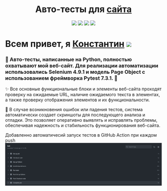 <!-- Заголовок -->
<h1 align="center">
  <br>
   Авто-тесты для <a href="https://www.gilmanov.net/" target="_blank">сайта</a> 
  <br>
</h1>
<!-- Описание -->
<p align="center">
  <a href="https://github.com/blackcater/blackcater/raw/main/images/Hi.gif" target="_blank">

  </a>
</p>
<!-- Иконки -->
<p align="center">
  <img src="https://img.shields.io/badge/Pytest-7.3.1-green">
  <img src="https://img.shields.io/badge/Python-3.10.7-blue">
  <img src="https://img.shields.io/badge/Selenium-4.9.1-orange">
    <img src="https://img.shields.io/badge/Page Object Model-red">  
</p>
<div>
      <h1>Всем привет, я <a href="https://www.gilmanov.net/" target="_blank">Константин</a> <img src="https://github.com/blackcater/blackcater/raw/main/images/Hi.gif" height="32"/></h1>
      <h3>🔬 Авто-тесты, написанные на Python, полностью охватывают мой веб-сайт. Для реализации автоматизации использовались Selenium 4.9.1 и модель <span style="font-weight:bold;">Page Object</span> с использованием фреймворка Pytest 7.3.1. 🚀</h3>
      <p>✨ Все основные функциональные блоки и элементы веб-сайта проходят проверку на ожидаемые URL, наличие ожидаемого текста в элементах, а также проверку отображения элементов и их функциональности.</p>
          <p>📸 В случае возникновения ошибок или падения тестов, система автоматически создает скриншоты для последующего анализа и отладки. Это позволяет оперативно выявлять и исправлять проблемы, обеспечивая надежность и стабильность функционирования веб-сайта.</p>

</div>

Добавленно автоматичесий запуск тестов в GitHub Action при каждом push
![Моя картинка](https://github.com/ConsttsnoC/personal-site-testing/raw/f233f313dccbd3e733d079c704fb7a6f1e92188f/image/12.png)
